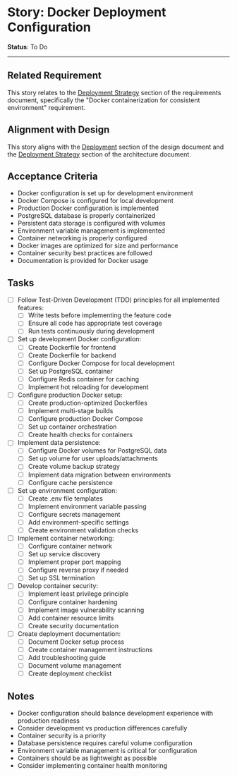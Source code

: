 # Story: Docker Deployment Configuration

**Status**: To Do

---

## Related Requirement
This story relates to the [Deployment Strategy](../requirements.md#deployment-strategy) section of the requirements document, specifically the "Docker containerization for consistent environment" requirement.

## Alignment with Design
This story aligns with the [Deployment](../design.md#deployment) section of the design document and the [Deployment Strategy](../architecture.md#deployment-strategy) section of the architecture document.

## Acceptance Criteria
- Docker configuration is set up for development environment
- Docker Compose is configured for local development
- Production Docker configuration is implemented
- PostgreSQL database is properly containerized
- Persistent data storage is configured with volumes
- Environment variable management is implemented
- Container networking is properly configured
- Docker images are optimized for size and performance
- Container security best practices are followed
- Documentation is provided for Docker usage

## Tasks
- [ ] Follow Test-Driven Development (TDD) principles for all implemented features:
  - [ ] Write tests before implementing the feature code
  - [ ] Ensure all code has appropriate test coverage
  - [ ] Run tests continuously during development
- [ ] Set up development Docker configuration:
  - [ ] Create Dockerfile for frontend
  - [ ] Create Dockerfile for backend
  - [ ] Configure Docker Compose for local development
  - [ ] Set up PostgreSQL container
  - [ ] Configure Redis container for caching
  - [ ] Implement hot reloading for development
- [ ] Configure production Docker setup:
  - [ ] Create production-optimized Dockerfiles
  - [ ] Implement multi-stage builds
  - [ ] Configure production Docker Compose
  - [ ] Set up container orchestration
  - [ ] Create health checks for containers
- [ ] Implement data persistence:
  - [ ] Configure Docker volumes for PostgreSQL data
  - [ ] Set up volume for user uploads/attachments
  - [ ] Create volume backup strategy
  - [ ] Implement data migration between environments
  - [ ] Configure cache persistence
- [ ] Set up environment configuration:
  - [ ] Create .env file templates
  - [ ] Implement environment variable passing
  - [ ] Configure secrets management
  - [ ] Add environment-specific settings
  - [ ] Create environment validation checks
- [ ] Implement container networking:
  - [ ] Configure container network
  - [ ] Set up service discovery
  - [ ] Implement proper port mapping
  - [ ] Configure reverse proxy if needed
  - [ ] Set up SSL termination
- [ ] Develop container security:
  - [ ] Implement least privilege principle
  - [ ] Configure container hardening
  - [ ] Implement image vulnerability scanning
  - [ ] Add container resource limits
  - [ ] Create security documentation
- [ ] Create deployment documentation:
  - [ ] Document Docker setup process
  - [ ] Create container management instructions
  - [ ] Add troubleshooting guide
  - [ ] Document volume management
  - [ ] Create deployment checklist

## Notes
- Docker configuration should balance development experience with production readiness
- Consider development vs production differences carefully
- Container security is a priority
- Database persistence requires careful volume configuration
- Environment variable management is critical for configuration
- Containers should be as lightweight as possible
- Consider implementing container health monitoring 